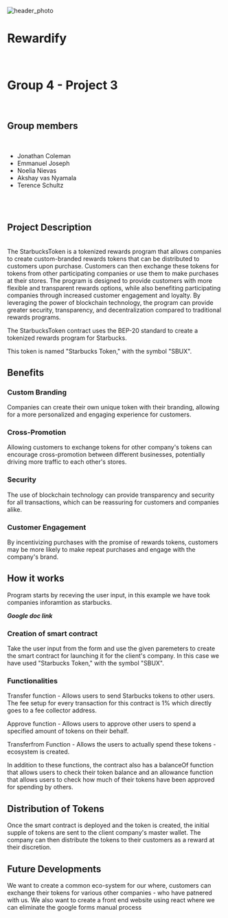 ![header_photo](header_readme.png)


# Rewardify

<br />

# Group 4 - Project 3

<br />

## Group members

<br />

* Jonathan Coleman
* Emmanuel Joseph
* Noelia Nievas
* Akshay vas Nyamala
* Terence Schultz
<br />
<br />

## Project Description

<br />
The StarbucksToken is a tokenized rewards program that allows companies to create custom-branded rewards tokens that can be distributed to customers upon purchase. Customers can then exchange these tokens for tokens from other participating companies or use them to make purchases at their stores. The program is designed to provide customers with more flexible and transparent rewards options, while also benefiting participating companies through increased customer engagement and loyalty. By leveraging the power of blockchain technology, the program can provide greater security, transparency, and decentralization compared to traditional rewards programs.

The StarbucksToken contract uses the BEP-20 standard to create a tokenized rewards program for Starbucks. 

This token is named "Starbucks Token," with the symbol "SBUX".

## Benefits

### Custom Branding

Companies can create their own unique token with their branding, allowing for a more personalized and engaging experience for customers.

### Cross-Promotion

Allowing customers to exchange tokens for other company's tokens can encourage cross-promotion between different businesses, potentially driving more traffic to each other's stores.

### Security

The use of blockchain technology can provide transparency and security for all transactions, which can be reassuring for customers and companies alike.

### Customer Engagement

By incentivizing purchases with the promise of rewards tokens, customers may be more likely to make repeat purchases and engage with the company's brand.

## How it works

Program starts by receving the user input, in this example we have took companies inforamtion as starbucks.

***Google doc link***

### Creation of smart contract

Take the user input from the form and use the given paremeters to create the smart contract for launching it for the client's company. In this case we have used "Starbucks Token," with the symbol "SBUX".

### Functionalities

Transfer function - Allows users to send Starbucks tokens to other users. The fee setup for every transaction for this contract is 1% which directly goes to a fee collector address.

Approve function - Allows users to approve other users to spend a specified amount of tokens on their behalf.

Transferfrom Function - Allows the users to actually spend these tokens  - ecosystem is created.

In addition to these functions, the contract also has a balanceOf function that allows users to check their token balance and an allowance function that allows users to check how much of their tokens have been approved for spending by others.

## Distribution of Tokens

Once the smart contract is deployed and the token is created, the initial supple of tokens are sent to the client company's master wallet. The company can then distribute the tokens to their customers as a reward at their discretion.

## Future Developments

We want to create a common eco-system for our where, customers can exchange their tokens for various other companies - who have patnered with us.
We also want to create a front end website using react where we can eliminate the google forms manual process















